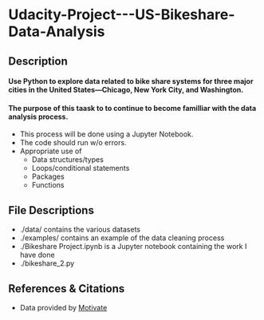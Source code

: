 # Udacity-Project---US-Bikeshare-Data-Analysis

## Description
#### Use Python to explore data related to bike share systems for three major cities in the United States—Chicago, New York City, and Washington.
#### The purpose of this taask to to continue to become familliar with the data analysis process.

- This process will be done using a Jupyter Notebook.
- The code should run w/o errors.
- Appropriate use of
  - Data structures/types
  - Loops/conditional statements
  - Packages
  - Functions

## File Descriptions
- ./data/ contains the various datasets
- ./examples/ contains an example of the data cleaning process
- ./Bikeshare Project.ipynb is a Jupyter notebook containing the work I have done
- ./bikeshare_2.py

## References & Citations
- Data provided by [Motivate](https://www.motivateco.com/)
